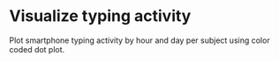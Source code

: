 # Visualize typing activity

Plot smartphone typing activity by hour and day per subject using color coded dot plot.